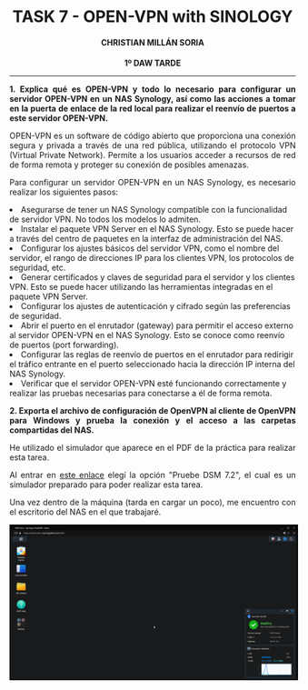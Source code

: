 <style>
  h1, h2, h3, h4, h5, h6{
    text-align: center;
    font-weight: bold;
    border: none;
    margin-bottom: 0px;
  }

  p{
    text-align: justify;
  }

  img{
    border: 2px solid black;
  }
</style>

<h1>TASK 7 - OPEN-VPN with SINOLOGY</h1>

<h4>CHRISTIAN MILLÁN SORIA</h4>

<h4>1º DAW TARDE</h4>

<hr>

<p><b>1. Explica qué es OPEN-VPN y todo lo necesario para configurar un servidor OPEN-VPN en un NAS Synology, así como las acciones a tomar en la puerta de enlace de la red local para realizar el reenvío de puertos a este servidor OPEN-VPN.</b></p>

<p>OPEN-VPN es un software de código abierto que proporciona una conexión segura y privada a través de una red pública, utilizando el protocolo VPN (Virtual Private Network). Permite a los usuarios acceder a recursos de red de forma remota y proteger su conexión de posibles amenazas.</p>

<p>Para configurar un servidor OPEN-VPN en un NAS Synology, es necesario realizar los siguientes pasos:</p>

<li>Asegurarse de tener un NAS Synology compatible con la funcionalidad de servidor VPN. No todos los modelos lo admiten.</li>

<li>Instalar el paquete VPN Server en el NAS Synology. Esto se puede hacer a través del centro de paquetes en la interfaz de administración del NAS.</li>

<li>Configurar los ajustes básicos del servidor VPN, como el nombre del servidor, el rango de direcciones IP para los clientes VPN, los protocolos de seguridad, etc.</li>

<li>Generar certificados y claves de seguridad para el servidor y los clientes VPN. Esto se puede hacer utilizando las herramientas integradas en el paquete VPN Server.</li>

<li>Configurar los ajustes de autenticación y cifrado según las preferencias de seguridad.</li>

<li>Abrir el puerto en el enrutador (gateway) para permitir el acceso externo al servidor OPEN-VPN en el NAS Synology. Esto se conoce como reenvío de puertos (port forwarding).</li>

<li>Configurar las reglas de reenvío de puertos en el enrutador para redirigir el tráfico entrante en el puerto seleccionado hacia la dirección IP interna del NAS Synology.</li>

<li>Verificar que el servidor OPEN-VPN esté funcionando correctamente y realizar las pruebas necesarias para conectarse a él de forma remota.</li>

<p><b>2. Exporta el archivo de configuración de OpenVPN al cliente de OpenVPN para Windows y prueba la conexión y el acceso a las carpetas compartidas del NAS.</b></p>

<p>He utilizado el simulador que aparece en el PDF de la práctica para realizar esta tarea.</p>

<p>Al entrar en <a href="https://demo.synology.com/es-es/dsm">este enlace</a> elegí la opción "Pruebe DSM 7.2", el cual es un simulador preparado para poder realizar esta tarea.</p>

<p>Una vez dentro de la máquina (tarda en cargar un poco), me encuentro con el escritorio del NAS en el que trabajaré.</p>

<img src="img/1.png">